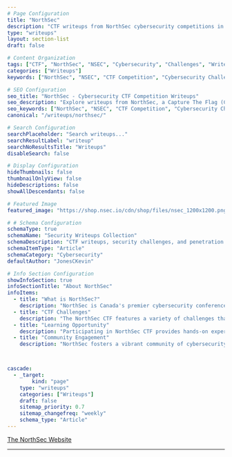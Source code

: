 ```yaml
---
# Page Configuration
title: "NorthSec"
description: "CTF writeups from NorthSec cybersecurity competitions in Canada."
type: "writeups"
layout: section-list
draft: false

# Content Organization
tags: ["CTF", "NorthSec", "NSEC", "Cybersecurity", "Challenges", "Writeups", "Capture The Flag", "Hacking", "Security", "Education"]
categories: ["Writeups"]
keywords: ["NorthSec", "NSEC", "CTF Competition", "Cybersecurity Challenges", "Capture The Flag", "Hacking Writeups", "Security Education", "Cybersecurity Learning", "CTF Events", "Online CTF"]

# SEO Configuration
seo_title: "NorthSec - Cybersecurity CTF Competition Writeups"
seo_description: "Explore writeups from NorthSec, a Capture The Flag (CTF) competition that challenges participants with hands-on cybersecurity tasks."
seo_keywords: ["NorthSec", "NSEC", "CTF Competition", "Cybersecurity Challenges", "Capture The Flag", "Hacking Writeups", "Security Education", "Cybersecurity Learning", "CTF Events", "Online CTF"]
canonical: "/writeups/northsec/"

# Search Configuration
searchPlaceholder: "Search writeups..."
searchResultLabel: "writeup"
searchNoResultsTitle: "Writeups"
disableSearch: false

# Display Configuration
hideThumbnails: false
thumbnailOnlyView: false
hideDescriptions: false
showAllDescendants: false

# Featured Image
featured_image: "https://shop.nsec.io/cdn/shop/files/nsec_1200x1200.png"

# # Schema Configuration
schemaType: true
schemaName: "Security Writeups Collection"
schemaDescription: "CTF writeups, security challenges, and penetration testing tutorials"
schemaItemType: "Article"
schemaCategory: "Cybersecurity"
defaultAuthor: "JonesCKevin"

# Info Section Configuration
showInfoSection: true
infoSectionTitle: "About NorthSec"
infoItems:
  - title: "What is NorthSec?"
    description: "NorthSec is Canada's premier cybersecurity conference and Capture The Flag (CTF) competition, attracting security enthusiasts and professionals from around the world."
  - title: "CTF Challenges"
    description: "The NorthSec CTF features a variety of challenges that test skills in areas such as web security, cryptography, reverse engineering, and forensics."
  - title: "Learning Opportunity"
    description: "Participating in NorthSec CTF provides hands-on experience and learning opportunities for individuals looking to enhance their cybersecurity skills."
  - title: "Community Engagement"
    description: "NorthSec fosters a vibrant community of cybersecurity professionals, students, and enthusiasts who share knowledge and collaborate on security challenges."



cascade:
  - _target:
        kind: "page"
    type: "writeups"
    categories: ["Writeups"]
    draft: false
    sitemap_priority: 0.7
    sitemap_changefreq: "weekly"
    schema_type: "Article"
---
```

[The NorthSec Website](https://nsec.io)

---
